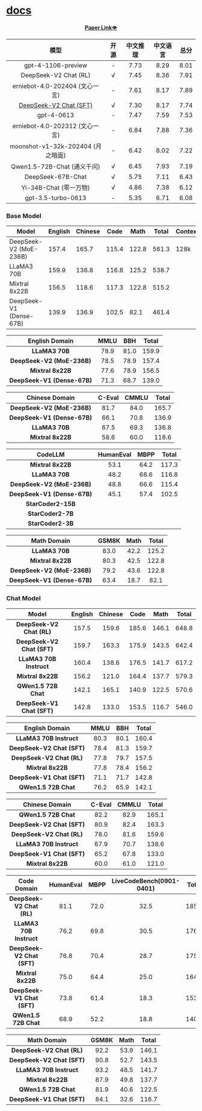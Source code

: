 # [docs](https://github.com/qitas/docs)

<p align="center">
  <a href="https://arxiv.org/abs/2405.04434"><b>Paper Link</b>👁️</a>
</p>

<div align="center">

| **模型** | **开源** |  **中文推理** | **中文语言** | **总分** |
| :---: | :---: | :---: | :---: | :---: |
| gpt-4-1106-preview | - |  7.73 | 8.29 | 8.01 |
| DeepSeek-V2 Chat (RL) | √ | 7.45 | 8.36 | 7.91 | 
| erniebot-4.0-202404 (文心一言) | - | 7.61 | 8.17 | 7.89 | 
| [DeepSeek-V2 Chat (SFT)](https://huggingface.co/deepseek-ai/DeepSeek-V2-Chat) | √ | 7.30 | 8.17 | 7.74 |
| gpt-4-0613 | - | 7.47 | 7.59 | 7.53 |
| erniebot-4.0-202312 (文心一言) | - | 6.84 | 7.88 | 7.36 |
| moonshot-v1-32k-202404 (月之暗面) | - | 6.42 | 8.02 | 7.22 |
| Qwen1.5-72B-Chat (通义千问) | √ | 6.45 | 7.93 | 7.19 |
| DeepSeek-67B-Chat | √ | 5.75 | 7.11 | 6.43 |
| Yi-34B-Chat (零一万物) | √ | 4.86 | 7.38 | 6.12 |
| gpt-3.5-turbo-0613 | - | 5.35 | 6.71 | 6.08 |

</div>


### Base Model

<div align="center">

| **Model** | **English** | **Chinese** | **Code** | **Math** | **Total** | **Context** |
| --- | --- | --- | --- | --- | --- | --- |
| DeepSeek-V2 (MoE-236B) | 157.4 | 165.7 | 115.4 | 122.8 | 561.3 | 128k |
| LLaMA3 70B | 159.9 | 136.8 | 116.8 | 125.2 | 538.7 |  |
| Mixtral 8x22B | 156.5 | 118.6 | 117.3 | 122.8 | 515.2 |  |
| DeepSeek-V1 (Dense-67B) | 139.9 | 136.9 | 102.5 | 82.1 | 461.4 |  |

</div>

<div align="center">

| **English Domain** | **MMLU** | **BBH** | **Total** |
|:---------:|:-------:|:------:|:--------:|
| **LLaMA3 70B** | 78.9 | 81.0 | 159.9 |
| **DeepSeek-V2 (MoE-236B)** | 78.5 | 78.9 | 157.4 |
| **Mixtral 8x22B** | 77.6 | 78.9 | 156.5 |
| **DeepSeek-V1 (Dense-67B)** | 71.3 | 68.7 | 139.0 |

</div>

<div align="center">

| **Chinese Domain** | **C-Eval** | **CMMLU** | **Total** |
|:---------:|:---------:|:--------:|:--------:|
| **DeepSeek-V2 (MoE-236B)** | 81.7 | 84.0 | 165.7 |
| **DeepSeek-V1 (Dense-67B)** | 66.1 | 70.8 | 136.9 |
| **LLaMA3 70B** | 67.5 | 69.3 | 136.8 |
| **Mixtral 8x22B** | 58.6 | 60.0 | 118.6 |

</div>


<div align="center">

| **CodeLLM** | **HumanEval** | **MBPP** | **Total** |
|:-----------:|:--------:|:------------:|:------------:|
| **Mixtral 8x22B** | 53.1 | 64.2 | 117.3 |
| **LLaMA3 70B** | 48.2 | 68.6 | 116.8 |
| **DeepSeek-V2 (MoE-236B)** | 48.8 | 66.6 | 115.4 |
| **DeepSeek-V1 (Dense-67B)** | 45.1 | 57.4 | 102.5 |
| **StarCoder2-15B** |  |  |  |
| **StarCoder2-7B** |  |  |  |
| **StarCoder2-3B** |  |  |  |

</div>



<div align="center">

| **Math Domain** | **GSM8K** | **Math** | **Total** |
|:---------:|:-------:|:------:|:--------:|
| **LLaMA3 70B** | 83.0 | 42.2 | 125.2 |
| **Mixtral 8x22B** | 80.3 | 42.5 | 122.8 |
| **DeepSeek-V2 (MoE-236B)** | 79.2 | 43.6 | 122.8 |
| **DeepSeek-V1 (Dense-67B)** | 63.4 | 18.7 | 82.1 |

</div>

### Chat Model

<div align="center">

| **Model** | **English** | **Chinese** | **Code** | **Math** | **Total** |
|:---------:|:-----------:|:-----------:|:--------:|:--------:|:---------:|
| **DeepSeek-V2 Chat (RL)** | 157.5 | 159.6 | 185.6 | 146.1 | 648.8 |
| **DeepSeek-V2 Chat (SFT)** | 159.7 | 163.3 | 175.9 | 143.5 | 642.4 |
| **LLaMA3 70B Instruct** | 160.4 | 138.6 | 176.5 | 141.7 | 617.2 |
| **Mixtral 8x22B** | 156.2 | 121.0 | 164.4 | 137.7 | 579.3 |
| **QWen1.5 72B Chat** | 142.1 | 165.1 | 140.9 | 122.5 | 570.6 |
| **DeepSeek-V1 Chat (SFT)** | 142.8 | 133.0 | 153.5 | 116.7 | 546.0 |

</div>


<div align="center">

| **English Domain** | **MMLU** | **BBH** | **Total** |
|:-----------:|:--------:|:------------:|:------------:|
| **LLaMA3 70B Instruct** | 80.3 | 80.1 | 160.4 |
| **DeepSeek-V2 Chat (SFT)** | 78.4 | 81.3 | 159.7 |
| **DeepSeek-V2 Chat (RL)** | 77.8 | 79.7 | 157.5 |
| **Mixtral 8x22B** | 77.8 | 78.4 | 156.2 |
| **DeepSeek-V1 Chat (SFT)** | 71.1 | 71.7 | 142.8 |
| **QWen1.5 72B Chat** | 76.2 | 65.9 | 142.1 |

</div>

<div align="center">

| **Chinese Domain** | **C-Eval** | **CMMLU** | **Total** |
|:-----------:|:--------:|:------------:|:------------:|
| **QWen1.5 72B Chat** | 82.2 | 82.9 | 165.1 |
| **DeepSeek-V2 Chat (SFT)** | 80.9 | 82.4 | 163.3 |
| **DeepSeek-V2 Chat (RL)** | 78.0 | 81.6 | 159.6 |
| **LLaMA3 70B Instruct** | 67.9 | 70.7 | 138.6 |
| **DeepSeek-V1 Chat (SFT)** | 65.2 | 67.8 | 133.0 |
| **Mixtral 8x22B** | 60.0 | 61.0 | 121.0 |

</div>


<div align="center">

| **Code Domain** | **HumanEval** | **MBPP** | **LiveCodeBench(0901-0401)** | **Total** |
|:-----------:|:--------:|:------------:|:------------:|:------------:|
| **DeepSeek-V2 Chat (RL)** | 81.1 | 72.0 | 32.5 | 185.6 |
| **LLaMA3 70B Instruct** | 76.2 | 69.8 | 30.5 | 176.5 |
| **DeepSeek-V2 Chat (SFT)** | 76.8 | 70.4 | 28.7 | 175.9 |
| **Mixtral 8x22B** | 75.0 | 64.4 | 25.0 | 164.4 |
| **DeepSeek-V1 Chat (SFT)** | 73.8 | 61.4 | 18.3 | 153.5 |
| **QWen1.5 72B Chat** | 68.9 | 52.2 | 18.8 | 140.9 |

</div>

<div align="center">

| **Math Domain** | **GSM8K** | **Math** | **Total** |
|:-----------:|:--------:|:------------:|:------------:|
| **DeepSeek-V2 Chat (RL)** | 92.2 | 53.9 | 146.1 |
| **DeepSeek-V2 Chat (SFT)** | 90.8 | 52.7 | 143.5 |
| **LLaMA3 70B Instruct** | 93.2 | 48.5 | 141.7 |
| **Mixtral 8x22B** | 87.9 | 49.8 | 137.7 |
| **QWen1.5 72B Chat** | 81.9 | 40.6 | 122.5 |
| **DeepSeek-V1 Chat (SFT)** | 84.1 | 32.6 | 116.7 |

</div>

